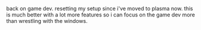 back on game dev. resetting my setup since i've moved to plasma now. this is much better with a lot more features so i can focus on the game dev more than wrestling with the windows.